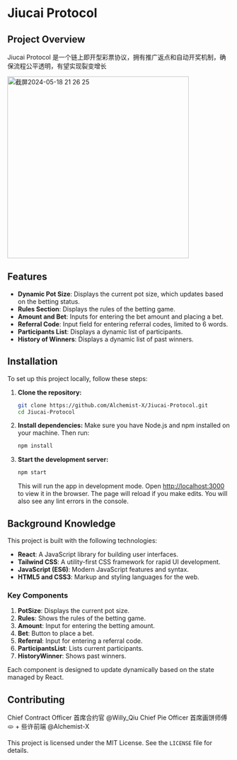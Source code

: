 
# Jiucai Protocol

## Project Overview

Jiucai Protocol 是一个链上即开型彩票协议，拥有推广返点和自动开奖机制，确保流程公平透明，有望实现裂变增长

<img width="410" alt="截屏2024-05-18 21 26 25" src="https://github.com/Alchemist-X/Jiucai-Protocol/assets/55140230/00359995-b1fa-407b-a154-a577bc670e7e">

## Features

- **Dynamic Pot Size**: Displays the current pot size, which updates based on the betting status.
- **Rules Section**: Displays the rules of the betting game.
- **Amount and Bet**: Inputs for entering the bet amount and placing a bet.
- **Referral Code**: Input field for entering referral codes, limited to 6 words.
- **Participants List**: Displays a dynamic list of participants.
- **History of Winners**: Displays a dynamic list of past winners.

## Installation

To set up this project locally, follow these steps:

1. **Clone the repository:**
   ```bash
   git clone https://github.com/Alchemist-X/Jiucai-Protocol.git
   cd Jiucai-Protocol
   ```

2. **Install dependencies:** 
   Make sure you have Node.js and npm installed on your machine. Then run:
   ```bash
   npm install
   ```

3. **Start the development server:**
   ```bash
   npm start
   ```

   This will run the app in development mode. Open [http://localhost:3000](http://localhost:3000) to view it in the browser. The page will reload if you make edits. You will also see any lint errors in the console.

## Background Knowledge

This project is built with the following technologies:

- **React**: A JavaScript library for building user interfaces.
- **Tailwind CSS**: A utility-first CSS framework for rapid UI development.
- **JavaScript (ES6)**: Modern JavaScript features and syntax.
- **HTML5 and CSS3**: Markup and styling languages for the web.

### Key Components

1. **PotSize**: Displays the current pot size.
2. **Rules**: Shows the rules of the betting game.
3. **Amount**: Input for entering the betting amount.
4. **Bet**: Button to place a bet.
5. **Referral**: Input for entering a referral code.
6. **ParticipantsList**: Lists current participants.
7. **HistoryWinner**: Shows past winners.

Each component is designed to update dynamically based on the state managed by React.

## Contributing

Chief Contract Officer 首席合约官 @Willy_Qiu
Chief Pie Officer 首席画饼师傅 🫓 + 些许前端 @Alchemist-X



This project is licensed under the MIT License. See the `LICENSE` file for details.
```

